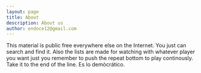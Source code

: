 ```yaml
---
layout: page
title: About
description: About us
author: endoce12@gmail.com
---
```

This material is public free everywhere else on the Internet. You just can search and find it. Also the lists are made for watching with whatever player you want just you remember to push the repeat bottom to play continously. Take it to the end of the line. Es lo demòcrático.
